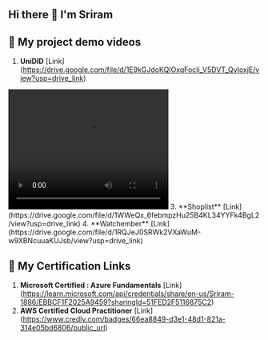## Hi there 👋 I'm Sriram


## 🔗 My project demo videos
1. **UniDID** [Link] (https://drive.google.com/file/d/1E9kGJdoKQIOxqFocIi_V5DVT_QyloxjE/view?usp=drive_link)
  <video width="320" height="240" controls>
  <source src="https://drive.google.com/file/d/1E9kGJdoKQIOxqFocIi_V5DVT_QyloxjE/view?usp=drive_link" type="video/mp4">
   Your browser does not support the video tag.
</video>
3. **Shoplist** [Link] (https://drive.google.com/file/d/1WWeQx_6febmpzHu25B4KL34YYFk4BgL2/view?usp=drive_link)
4. **Watchember** [Link] (https://drive.google.com/file/d/1RQJeJ0SRWk2VXaWuM-w9XBNcuuaKUJsb/view?usp=drive_link)

## 🔗 My Certification Links 
1. **Microsoft Certified : Azure Fundamentals** [Link] (https://learn.microsoft.com/api/credentials/share/en-us/Sriram-1886/EBBCF1F2025A9459?sharingId=51FED2F5116875C2)
2. **AWS Certified Cloud Practitioner** [Link] (https://www.credly.com/badges/66ea8849-d3e1-48d1-821a-314e05bd6806/public_url)

<!--
**Sriram-r4/Sriram-r4** is a ✨ _special_ ✨ repository because its `README.md` (this file) appears on your GitHub profile.

Here are some ideas to get you started:

- 🔭 I’m currently working on ...
- 🌱 I’m currently learning ...
- 👯 I’m looking to collaborate on ...
- 🤔 I’m looking for help with ...
- 💬 Ask me about ...
- 📫 How to reach me: ...
- 😄 Pronouns: ...
- ⚡ Fun fact: ...
-->
